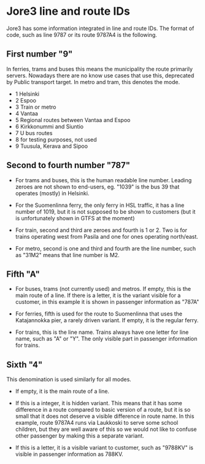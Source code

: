 # Jore3 line and route IDs

Jore3 has some information integrated in line and route IDs. The format of code, such as line 9787 or its route 9787A4 is the following. 

## First number "9"

In ferries, trams and buses this means the municipality the route primarily servers. Nowadays there are no know use cases that use this, deprecated by Public transport target. In metro and tram, this denotes the mode.

* 1 Helsinki
* 2 Espoo
* 3 Train or metro
* 4 Vantaa
* 5 Regional routes between Vantaa and Espoo
* 6 Kirkkonummi and Siuntio
* 7 U bus routes
* 8 for testing purposes, not used
* 9 Tuusula, Kerava and Sipoo

## Second to fourth number "787"

* For trams and buses, this is the human readable line number. Leading zeroes are not shown to end-users, eg. "1039" is the bus 39 that operates (mostly) in Helsinki.

* For the Suomenlinna ferry, the only ferry in HSL traffic, it has a line number of 1019, but it is not supposed to be shown to customers (but it is unfortunately shown in GTFS at the moment)

* For train, second and third are zeroes and fourth is 1 or 2. Two is for trains operating west from Pasila and one for ones operating north/east.

* For metro, second is one and third and fourth are the line number, such as "31M2" means that line number is M2.

## Fifth "A"

* For buses, trams (not currently used) and metros. If empty, this is the main route of a line. If there is a letter, it is the variant visible for a customer, in this example it is shown in passenger information as "787A"

* For ferries, fifth is used for the route to Suomenlinna that uses the Katajannokka pier, a rarely driven variant. If empty, it is the regular ferry.

* For trains, this is the line name. Trains always have one letter for line name, such as "A" or "Y". The only visible part in passenger information for trains.

## Sixth "4"

This denomination is used similarly for all modes. 

* If empty, it is the main route of a line. 

* If this is a integer, it is hidden variant. This means that it has some difference in a route compared to basic version of a route, but it is so small that it does not deserve a visible difference in route name. In this example, route 9787A4 runs via Laukkoski to serve some school children, but they are well aware of this so we would not like to confuse other passenger by making this a separate variant.

* If this is a letter, it is a visible variant to customer, such as "9788KV" is visible in passenger information as 788KV.
